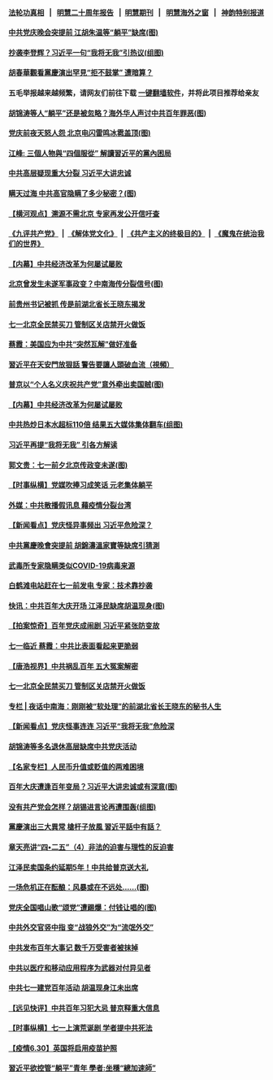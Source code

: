 #### [法轮功真相](https://github.com/gfw-breaker/truth/blob/master/README.md?t=0) &nbsp;&nbsp;|&nbsp;&nbsp; [明慧二十周年报告](https://github.com/gfw-breaker/mh-reports/blob/master/README.md?t=0) &nbsp;&nbsp;|&nbsp;&nbsp;[明慧期刊](https://github.com/gfw-breaker/mh-qikan) &nbsp;&nbsp;|&nbsp;&nbsp; [明慧海外之窗](https://github.com/gfw-breaker/mh-news/blob/master/README.md?t=0) &nbsp;&nbsp;|&nbsp;&nbsp; [神韵特别报道](https://github.com/gfw-breaker/mh-news/blob/master/shenyun.md?t=0)
#### [ 中共党庆晚会突提前 江胡朱温等“躺平”缺席(图)](https://github.com/gfw-breaker/banned-news3/blob/master/pages/p2/976639.md)
#### [ 抄袭李登辉？习近平一句“我将无我”引热议(组图)](https://github.com/gfw-breaker/banned-news3/blob/master/pages/p2/976663.md)
#### [ 胡春華觀看黨慶演出罕見“拒不鼓掌” 遭暗算？](https://github.com/gfw-breaker/banned-news3/blob/master/pages/soh5/520964.md)
#### 五毛举报越来越频繁，请网友们前往下载 [一键翻墙软件](https://github.com/gfw-breaker/ssr-accounts)，并将此项目推荐给亲友
#### [ 胡锦涛等人“躺平”还是被忽略？海外华人声讨中共百年罪恶(图)](https://github.com/gfw-breaker/banned-news3/blob/master/pages/p2/976656.md)
#### [ 党庆前夜天怒人怨 北京电闪雷鸣冰雹盖顶(图)](https://github.com/gfw-breaker/banned-news3/blob/master/pages/p1/976728.md)
#### [ 江峰: 三個人物與“四個服從” 解讀習近平的黨內困局](https://github.com/gfw-breaker/banned-news3/blob/master/pages/soh5/520742.md)
#### [ 中共高层疑现重大分裂 习近平大讲忠诚](https://github.com/gfw-breaker/banned-news3/blob/master/pages/prog1138/a103154572.md)
#### [ 瞒天过海 中共高官隐瞒了多少秘密？(图)](https://github.com/gfw-breaker/banned-news3/blob/master/pages/p2/976592.md)
#### [ 【横河观点】溯源不需北京 专家再发公开信吁查](https://github.com/gfw-breaker/banned-news3/blob/master/pages/nsc413/n13056840.md)
#### [《九评共产党》](https://github.com/begood0513/9ping.md/blob/master/README.md) &nbsp;|&nbsp; [《解体党文化》](../../../../jtdwh.md/blob/master/README.md)  &nbsp;|&nbsp; [《共产主义的终极目的》](../../../../gczydzjmd.md/blob/master/README.md) &nbsp;|&nbsp; [《魔鬼在统治我们的世界》](../../../../mgztzwmdsj.md/blob/master/README.md) 
#### [ 【内幕】中共经济改革为何屡试屡败](https://github.com/gfw-breaker/banned-news3/blob/master/pages/nsc413/n13053901.md)
#### [ 北京曾发生未遂军事政变？中南海传分裂信号(图)](https://github.com/gfw-breaker/banned-news3/blob/master/pages/p2/976665.md)
#### [ 前贵州书记被抓 传是前湖北省长王晓东揭发](https://github.com/gfw-breaker/banned-news3/blob/master/pages/nsc413/n13057321.md)
#### [ 七一北京全民禁买刀 管制区关店禁开火做饭](https://github.com/gfw-breaker/banned-news3/blob/master/pages/nsc413/n13055620.md)
#### [ 蔡霞：美国应为中共“突然瓦解”做好准备](https://github.com/gfw-breaker/banned-news3/blob/master/pages/prog1138/a103154529.md)
#### [ 習近平在天安門放狠話 警告要讓人頭破血流（視頻）](https://github.com/gfw-breaker/banned-news3/blob/master/pages/soh5/521258.md)
#### [ 普京以“个人名义庆祝共产党”意外牵出卖国贼(图)](https://github.com/gfw-breaker/banned-news3/blob/master/pages/p1/976667.md)
#### [ 【内幕】中共经济改革为何屡试屡败](https://github.com/gfw-breaker/banned-news3/blob/master/pages/nf4514/n13053901.md)
#### [ 中共热炒日本水超标110倍 结果五大媒体集体翻车(组图)](https://github.com/gfw-breaker/banned-news3/blob/master/pages/p1/976614.md)
#### [ 习近平再提“我将无我” 引各方解读](https://github.com/gfw-breaker/banned-news3/blob/master/pages/prog1138/a103154446.md)
#### [ 郭文贵：七一前夕北京传政变未遂(图)](https://github.com/gfw-breaker/banned-news3/blob/master/pages/p2/976536.md)
#### [ 【时事纵横】党媒吹捧习成笑话 元老集体躺平](https://github.com/gfw-breaker/banned-news3/blob/master/pages/nsc413/n13056792.md)
#### [ 外媒：中共散播假讯息 藉疫情分裂台湾](https://github.com/gfw-breaker/banned-news3/blob/master/pages/nsc413/n13057169.md)
#### [ 【新闻看点】党庆怪异事频出 习近平危险深？](https://github.com/gfw-breaker/banned-news3/blob/master/pages/nsc413/n13056781.md)
#### [ 中共黨慶晚會突提前 胡錦濤溫家寶等缺席引猜測](https://github.com/gfw-breaker/banned-news3/blob/master/pages/soh5/520691.md)
#### [ 武毒所专家隐瞒类似COVID-19病毒来源](https://github.com/gfw-breaker/banned-news3/blob/master/pages/nf4514/n13054287.md)
#### [ 白鹤滩电站赶在七一前发电 专家：技术靠抄袭](https://github.com/gfw-breaker/banned-news3/blob/master/pages/nsc413/n13056655.md)
#### [ 快讯：中共百年大庆开场 江泽民缺席胡温现身(图)](https://github.com/gfw-breaker/banned-news3/blob/master/pages/p2/976759.md)
#### [ 【拍案惊奇】百年党庆成闹剧 习近平紧张防变故](https://github.com/gfw-breaker/banned-news3/blob/master/pages/nsc413/n13057333.md)
#### [ 七一临近 蔡霞：中共比表面看起来更脆弱](https://github.com/gfw-breaker/banned-news3/blob/master/pages/nsc413/n13056418.md)
#### [ 【唐浩视界】中共祸乱百年 五大冤案解密](https://github.com/gfw-breaker/banned-news3/blob/master/pages/nf4514/n13055714.md)
#### [ 七一北京全民禁买刀 管制区关店禁开火做饭](https://github.com/gfw-breaker/banned-news3/blob/master/pages/nf4514/n13055620.md)
#### [ 专栏 | 夜话中南海：刚刚被“软处理”的前湖北省长王晓东的秘书人生](https://github.com/gfw-breaker/banned-news3/blob/master/pages/yehuazhongnanhai/gx-06282021163648.md)
#### [ 【新闻看点】党庆怪事连连 习近平“我将无我”危险深](https://github.com/gfw-breaker/banned-news3/blob/master/pages/prog1138/a103154496.md)
#### [ 胡锦涛等多名退休高层缺席中共党庆活动](https://github.com/gfw-breaker/banned-news3/blob/master/pages/nsc413/n13055217.md)
#### [ 【名家专栏】人民币升值或贬值的两难困境](https://github.com/gfw-breaker/banned-news3/blob/master/pages/prog1138/a103154441.md)
#### [ 百年大庆遭逢百年变局？习近平大讲忠诚或有深意(图)](https://github.com/gfw-breaker/banned-news3/blob/master/pages/p1/976619.md)
#### [ 没有共产党会怎样？胡锡进言论再遭围轰(组图)](https://github.com/gfw-breaker/banned-news3/blob/master/pages/p1/976549.md)
#### [ 黨慶演出三大異常 槍杆子放風 習近平話中有話？](https://github.com/gfw-breaker/banned-news3/blob/master/pages/soh5/520907.md)
#### [ 章天亮讲“四•二五”（4）非法的迫害与理性的反迫害](https://github.com/gfw-breaker/banned-news3/blob/master/pages/soh4/309542.md)
#### [ 江泽民卖国条约延期5年！中共给普京送大礼](https://github.com/gfw-breaker/banned-news3/blob/master/pages/prog1138/a103153687.md)
#### [ 一场危机正在酝酿：风暴或在不远处……(图)](https://github.com/gfw-breaker/banned-news3/blob/master/pages/p5/976632.md)
#### [ 党庆全国唱山歌“颂党”遭踢爆：付钱让唱的(图)](https://github.com/gfw-breaker/banned-news3/blob/master/pages/p1/976647.md)
#### [ 中共外交官竖中指 变“战狼外交”为“流氓外交”](https://github.com/gfw-breaker/banned-news3/blob/master/pages/nsc413/n13056998.md)
#### [ 中共发布百年大事记 数千万受害者被抹掉](https://github.com/gfw-breaker/banned-news3/blob/master/pages/nf4514/n13056042.md)
#### [ 中共以医疗和移动应用程序为武器对付异见者](https://github.com/gfw-breaker/banned-news3/blob/master/pages/nsc418/n13058946.md)
#### [ 中共七一建党百年活动 胡温现身江未出席](https://github.com/gfw-breaker/banned-news3/blob/master/pages/nsc413/n13059203.md)
#### [ 【远见快评】中共百年习犯大忌 普京释重大信息](https://github.com/gfw-breaker/banned-news3/blob/master/pages/nsc413/n13059029.md)
#### [ 【时事纵横】七一上演荒诞剧 学者提中共死法](https://github.com/gfw-breaker/banned-news3/blob/master/pages/nsc413/n13058990.md)
#### [ 【疫情6.30】英国将启用疫苗护照](https://github.com/gfw-breaker/banned-news3/blob/master/pages/nf4514/n13057930.md)
#### [ 習近平欲控管“躺平”青年 學者:坐穩“總加速師”](https://github.com/gfw-breaker/banned-news3/blob/master/pages/soh5/520598.md)
